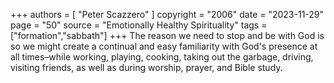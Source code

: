 +++
authors = [
  "Peter Scazzero"
]
copyright = "2006"
date = "2023-11-29"
page = "50"
source = "Emotionally Healthy Spirituality"
tags = ["formation","sabbath"]
+++
The reason we need to stop and be with God is so we might create a continual and easy familiarity with God's presence at all times–while working, playing, cooking, taking out the garbage, driving, visiting friends, as well as during worship, prayer, and Bible study.
